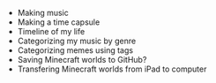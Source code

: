 - Making music
- Making a time capsule
- Timeline of my life
- Categorizing my music by genre
- Categorizing memes using tags
- Saving Minecraft worlds to GitHub?
- Transfering Minecraft worlds from iPad to computer


